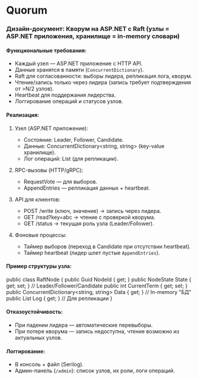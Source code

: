 # Quorum

### Дизайн-документ: Кворум на ASP.NET с Raft (узлы = ASP.NET приложения, хранилище = in-memory словари)  

#### Функциональные требования:  
- Каждый узел — ASP.NET приложение с HTTP API.  
- Данные хранятся в памяти (`ConcurrentDictionary`).  
- Raft для согласованности: выборы лидера, репликация лога, кворум.  
- Чтение/запись только через лидера (запись требует подтверждения от >N/2 узлов).  
- Heartbeat для поддержания лидерства.  
- Логгирование операций и статусов узлов.  

#### Реализация:  
1. Узел (ASP.NET приложение):  
   - Состояние: Leader, Follower, Candidate.  
   - Данные: ConcurrentDictionary<string, string> (key-value хранилище).  
   - Лог операций: List<LogEntry> (для репликации).  

2. RPC-вызовы (HTTP/gRPC):  
   - RequestVote — для выборов.  
   - AppendEntries — репликация данных + heartbeat.  

3. API для клиентов:  
   - POST /write (ключ, значение) → запись через лидера.  
   - GET /read?key=abc → чтение с проверкой кворума.  
   - GET /status → текущая роль узла (Leader/Follower).  

4. Фоновые процессы:  
   - Таймер выборов (переход в Candidate при отсутствии heartbeat).  
   - Таймер heartbeat (лидер шлет пустые `AppendEntries`).  

#### Пример структуры узла:  
public class RaftNode {
    public Guid NodeId { get; }
    public NodeState State { get; set; } // Leader/Follower/Candidate
    public int CurrentTerm { get; set; }
    public ConcurrentDictionary<string, string> Data { get; } // In-memory "БД"
    public List<LogEntry> Log { get; } // Для репликации
}
#### Отказоустойчивость:  
- При падении лидера — автоматические перевыборы.  
- При потере кворума — запись недоступна, чтение возможно из актуальных узлов.  

#### Логгирование:  
- В консоль + файл (Serilog).  
- Админ-панель (`/admin`): список узлов, их роли, логи операций.  
